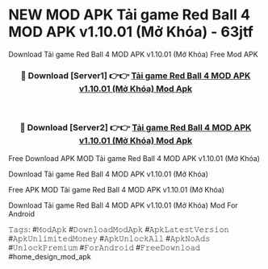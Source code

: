# NEW MOD APK Tải game Red Ball 4 MOD APK v1.10.01 (Mở Khóa) - 63jtf
Download Tải game Red Ball 4 MOD APK v1.10.01 (Mở Khóa) Free Mod APK

<div align="center">
<h3>🔴 Download [Server1] 👉👉 <a href="https://apk-comot.site?title=Tải_game_Red_Ball_4_MOD_APK_v1.10.01_(Mở_Khóa)">Tải game Red Ball 4 MOD APK v1.10.01 (Mở Khóa) Mod Apk</a></h3><br>

<h3>🔴 Download [Server2] 👉👉 <a href="https://apk-comot.site?title=Tải_game_Red_Ball_4_MOD_APK_v1.10.01_(Mở_Khóa)">Tải game Red Ball 4 MOD APK v1.10.01 (Mở Khóa) Mod Apk</a></h3>
</div>


Free Download APK MOD Tải game Red Ball 4 MOD APK v1.10.01 (Mở Khóa)

Download Tải game Red Ball 4 MOD APK v1.10.01 (Mở Khóa) 

Free APK MOD Tải game Red Ball 4 MOD APK v1.10.01 (Mở Khóa) 

Download Tải game Red Ball 4 MOD APK v1.10.01 (Mở Khóa) Mod For Android

𝚃𝚊𝚐𝚜: #𝙼𝚘𝚍𝙰𝚙𝚔 #𝙳𝚘𝚠𝚗𝚕𝚘𝚊𝚍𝙼𝚘𝚍𝙰𝚙𝚔 #𝙰𝚙𝚔𝙻𝚊𝚝𝚎𝚜𝚝𝚅𝚎𝚛𝚜𝚒𝚘𝚗 #𝙰𝚙𝚔𝚄𝚗𝚕𝚒𝚖𝚒𝚝𝚎𝚍𝙼𝚘𝚗𝚎𝚢 #𝙰𝚙𝚔𝚄𝚗𝚕𝚘𝚌𝚔𝙰𝚕𝚕 #𝙰𝚙𝚔𝙽𝚘𝙰𝚍𝚜 #𝚄𝚗𝚕𝚘𝚌𝚔𝙿𝚛𝚎𝚖𝚒𝚞𝚖 #𝙵𝚘𝚛𝙰𝚗𝚍𝚛𝚘𝚒𝚍 #𝙵𝚛𝚎𝚎𝙳𝚘𝚠𝚗𝚕𝚘𝚊𝚍 #home_design_mod_apk